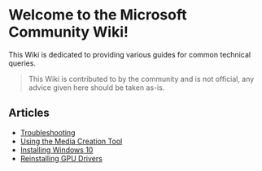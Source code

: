 # Welcome to the Microsoft Community Wiki!

This Wiki is dedicated to providing various guides for common technical queries.

> This Wiki is contributed to by the community and is not official, any advice given here should be taken as-is.

## Articles

* [Troubleshooting](troubleshooting)
* [Using the Media Creation Tool](using-the-media-creation-tool)
* [Installing Windows 10](installing-windows-10)
* [Reinstalling GPU Drivers](reinstalling-gpu-drivers)
